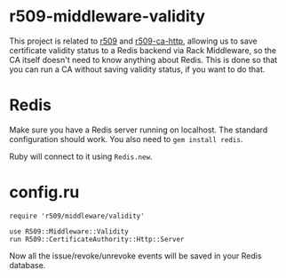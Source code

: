 # r509-middleware-validity

This project is related to [r509](http://github.com/r509/r509) and [r509-ca-http](http://github.com/r509/r509-ca-http), allowing us to save certificate validity status to a Redis backend via Rack Middleware, so the CA itself doesn't need to know anything about Redis. This is done so that you can run a CA without saving validity status, if you want to do that.

# Redis

Make sure you have a Redis server running on localhost. The standard configuration should work. You also need to ```gem install redis```.

Ruby will connect to it using ```Redis.new```.

# config.ru

    require 'r509/middleware/validity'

    use R509::Middleware::Validity
    run R509::CertificateAuthority::Http::Server

Now all the issue/revoke/unrevoke events will be saved in your Redis database.
